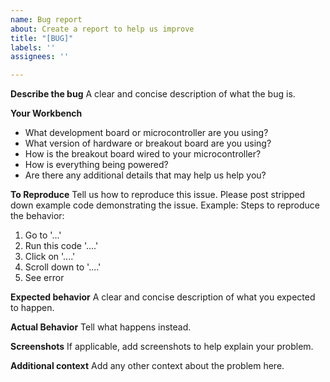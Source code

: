```yaml
---
name: Bug report
about: Create a report to help us improve
title: "[BUG]"
labels: ''
assignees: ''

---
```


**Describe the bug**
A clear and concise description of what the bug is.

**Your Workbench**
* What development board or microcontroller are you using?
* What version of hardware or breakout board are you using?
* How is the breakout board wired to your microcontroller?
* How is everything being powered?
* Are there any additional details that may help us help you?

**To Reproduce**
Tell us how to reproduce this issue. Please post stripped down example code demonstrating the issue.
Example: 
Steps to reproduce the behavior:
1. Go to '...'
2. Run this code '....'
3. Click on '....'
4. Scroll down to '....'
5. See error

**Expected behavior**
A clear and concise description of what you expected to happen.

**Actual Behavior**
Tell what happens instead.

**Screenshots**
If applicable, add screenshots to help explain your problem.


**Additional context**
Add any other context about the problem here.
